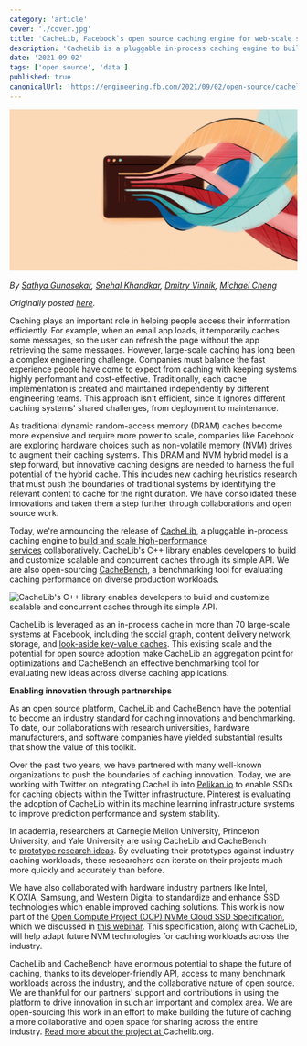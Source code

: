 ```yaml
---
category: 'article'
cover: './cover.jpg'
title: 'CacheLib, Facebook`s open source caching engine for web-scale services'
description: 'CacheLib is a pluggable in-process caching engine to build and scale high-performance services collaboratively.'
date: '2021-09-02'
tags: ['open source', 'data']
published: true
canonicalUrl: 'https://engineering.fb.com/2021/09/02/open-source/cachelib/'
---
```


![cover](./cover.jpg)

*By [Sathya Gunasekar](https://engineering.fb.com/author/sathya-gunasekar/ "Posts by Sathya Gunasekar"), [Snehal Khandkar](https://engineering.fb.com/author/snehal-khandkar/ "Posts by Snehal Khandkar"), [Dmitry Vinnik](https://engineering.fb.com/author/dmitry-vinnik/ "Posts by Dmitry Vinnik"), [Michael Cheng](https://engineering.fb.com/author/michael-cheng/ "Posts by Michael Cheng")*

*Originally posted [here](https://engineering.fb.com/2021/09/02/open-source/cachelib/).*


Caching plays an important role in helping people access their information efficiently. For example, when an email app loads, it temporarily caches some messages, so the user can refresh the page without the app retrieving the same messages. However, large-scale caching has long been a complex engineering challenge. Companies must balance the fast experience people have come to expect from caching with keeping systems highly performant and cost-effective. Traditionally, each cache implementation is created and maintained independently by different engineering teams. This approach isn't efficient, since it ignores different caching systems' shared challenges, from deployment to maintenance. 

As traditional dynamic random-access memory (DRAM) caches become more expensive and require more power to scale, companies like Facebook are exploring hardware choices such as non-volatile memory (NVM) drives to augment their caching systems. This DRAM and NVM hybrid model is a step forward, but innovative caching designs are needed to harness the full potential of the hybrid cache. This includes new caching heuristics research that must push the boundaries of traditional systems by identifying the relevant content to cache for the right duration. We have consolidated these innovations and taken them a step further through collaborations and open source work. 

Today, we're announcing the release of [CacheLib](https://github.com/facebookincubator/CacheLib), a pluggable in-process caching engine to [build and scale high-performance services](https://www.usenix.org/conference/osdi20/presentation/berg) collaboratively. CacheLib's C++ library enables developers to build and customize scalable and concurrent caches through its simple API. We are also open-sourcing [CacheBench](https://cachelib.org/docs/Cache_Library_User_Guides/Cachebench_Overview/), a benchmarking tool for evaluating caching performance on diverse production workloads.

![CacheLib's C++ library enables developers to build and customize scalable and concurrent caches through its simple API.](https://engineering.fb.com/wp-content/uploads/2021/08/CacheLib_chart-copy.jpg)

CacheLib is leveraged as an in-process cache in more than 70 large-scale systems at Facebook, including the social graph, content delivery network, storage, and [look-aside key-value caches](https://research.fb.com/publications/scaling-memcache-at-facebook/). This existing scale and the potential for open source adoption make CacheLib an aggregation point for optimizations and CacheBench an effective benchmarking tool for evaluating new ideas across diverse caching applications.

**Enabling innovation through partnerships**

As an open source platform, CacheLib and CacheBench have the potential to become an industry standard for caching innovations and benchmarking. To date, our collaborations with research universities, hardware manufacturers, and software companies have yielded substantial results that show the value of this toolkit.  

Over the past two years, we have partnered with many well-known organizations to push the boundaries of caching innovation. Today, we are working with Twitter on integrating CacheLib into [Pelikan.io](https://github.com/twitter/pelikan) to enable SSDs for caching objects within the Twitter infrastructure. Pinterest is evaluating the adoption of CacheLib within its machine learning infrastructure systems to improve prediction performance and system stability.

In academia, researchers at Carnegie Mellon University, Princeton University, and Yale University are using CacheLib and CacheBench to [prototype research ideas](https://www.pdl.cmu.edu/PDL-FTP/NVM/McAllister-SOSP21.shtml). By evaluating their prototypes against industry caching workloads, these researchers can iterate on their projects much more quickly and accurately than before.

We have also collaborated with hardware industry partners like Intel, KIOXIA, Samsung, and Western Digital to standardize and enhance SSD technologies which enable improved caching solutions. This work is now part of the [Open Compute Project (OCP) NVMe Cloud SSD Specification](https://www.opencompute.org/documents/nvme-cloud-ssd-specification-v1-0-3-pdf), which we discussed in [this webinar](https://www.opencompute.org/events/past-events/webinar-data-center-nvme-ssd-and-edsff-presented-by-facebook-sk-hynix-kioxia-intel-snia). This specification, along with CacheLib, will help adapt future NVM technologies for caching workloads across the industry.  

CacheLib and CacheBench have enormous potential to shape the future of caching, thanks to its developer-friendly API, access to many benchmark workloads across the industry, and the collaborative nature of open source. We are thankful for our partners' support and contributions in using the platform to drive innovation in such an important and complex area. We are open-sourcing this work in an effort to make building the future of caching a more collaborative and open space for sharing across the entire industry. [Read more about the project at ](http://www.cachelib.org/)Cachelib.org.